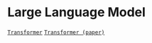 # Large Language Model

[`Transformer`](https://wikidocs.net/31379)
[`Transformer (paper)`](https://kmhana.tistory.com/28)
